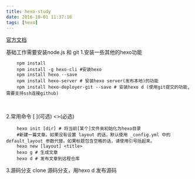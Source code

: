 ```yaml
---
title: hexo-study
date: 2016-10-01 11:37:18
tags: [hexo]
---
```


[官方文档](https://hexo.io/zh-cn/docs/)

基础工作需要安装node.js 和 git
1.安装一些其他的hexo功能
```
    npm install
    npm install -g hexo-cli	#安装hexo
    npm install hexo --save
    npm install hexo-server # 安装hexo server(发布本地)的功能
    npm install hexo-deployer-git --save # 安装hexo d (使用git提交的功能,需要支持ssh连接github) 
```
<br /> 

<!--more-->
2.常用命令 \[ \](可选) <>(必选)
```
    hexo init [dir] # 将当前[某个]文件夹初始化为hexo目录
    #新建一篇文章。如果没有设置 layout 的话，默认使用 _config.yml 中的 default_layout 参数代替。如果标题包含空格的话，请使用引号括起来。
    hexo new [layout] <title>  
    hexo g # 生成文章
    hexo d # 发布文章到远程仓库

```

3.源码分支
    clone 源码分支，用hexo d 发布源码